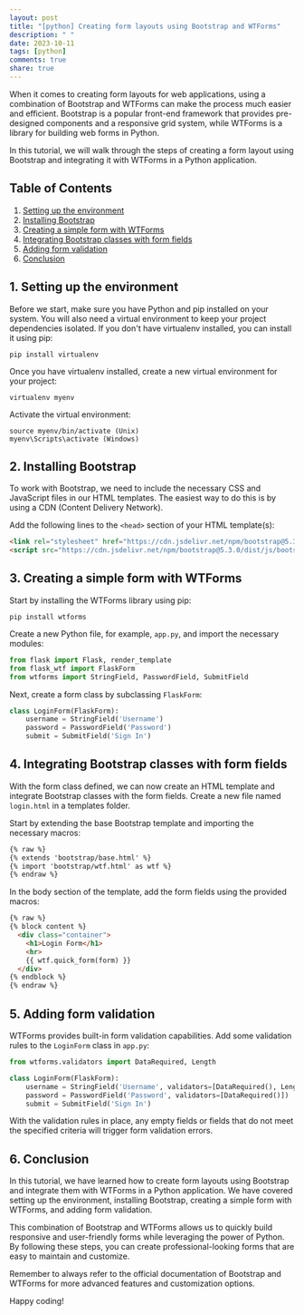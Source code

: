 ```yaml
---
layout: post
title: "[python] Creating form layouts using Bootstrap and WTForms"
description: " "
date: 2023-10-11
tags: [python]
comments: true
share: true
---
```


When it comes to creating form layouts for web applications, using a combination of Bootstrap and WTForms can make the process much easier and efficient. Bootstrap is a popular front-end framework that provides pre-designed components and a responsive grid system, while WTForms is a library for building web forms in Python.

In this tutorial, we will walk through the steps of creating a form layout using Bootstrap and integrating it with WTForms in a Python application.

## Table of Contents
1. [Setting up the environment](#setting-up-the-environment)
2. [Installing Bootstrap](#installing-bootstrap)
3. [Creating a simple form with WTForms](#creating-a-simple-form-with-wtforms)
4. [Integrating Bootstrap classes with form fields](#integrating-bootstrap-classes-with-form-fields)
5. [Adding form validation](#adding-form-validation)
6. [Conclusion](#conclusion)

## 1. Setting up the environment<a name="setting-up-the-environment"></a>

Before we start, make sure you have Python and pip installed on your system. You will also need a virtual environment to keep your project dependencies isolated. If you don't have virtualenv installed, you can install it using pip:

```
pip install virtualenv
```

Once you have virtualenv installed, create a new virtual environment for your project:

```
virtualenv myenv
```

Activate the virtual environment:

```
source myenv/bin/activate (Unix)
myenv\Scripts\activate (Windows)
```

## 2. Installing Bootstrap<a name="installing-bootstrap"></a>

To work with Bootstrap, we need to include the necessary CSS and JavaScript files in our HTML templates. The easiest way to do this is by using a CDN (Content Delivery Network).

Add the following lines to the `<head>` section of your HTML template(s):

```html
<link rel="stylesheet" href="https://cdn.jsdelivr.net/npm/bootstrap@5.3.0/dist/css/bootstrap.min.css">
<script src="https://cdn.jsdelivr.net/npm/bootstrap@5.3.0/dist/js/bootstrap.bundle.min.js"></script>
```

## 3. Creating a simple form with WTForms<a name="creating-a-simple-form-with-wtforms"></a>

Start by installing the WTForms library using pip:

```
pip install wtforms
```

Create a new Python file, for example, `app.py`, and import the necessary modules:

```python
from flask import Flask, render_template
from flask_wtf import FlaskForm
from wtforms import StringField, PasswordField, SubmitField
```

Next, create a form class by subclassing `FlaskForm`:

```python
class LoginForm(FlaskForm):
    username = StringField('Username')
    password = PasswordField('Password')
    submit = SubmitField('Sign In')
```

## 4. Integrating Bootstrap classes with form fields<a name="integrating-bootstrap-classes-with-form-fields"></a>

With the form class defined, we can now create an HTML template and integrate Bootstrap classes with the form fields. Create a new file named `login.html` in a templates folder.

Start by extending the base Bootstrap template and importing the necessary macros:

```html
{% raw %}
{% extends 'bootstrap/base.html' %}
{% import 'bootstrap/wtf.html' as wtf %}
{% endraw %}
```

In the body section of the template, add the form fields using the provided macros:

```html
{% raw %}
{% block content %}
  <div class="container">
    <h1>Login Form</h1>
    <hr>
    {{ wtf.quick_form(form) }}
  </div>
{% endblock %}
{% endraw %}
```

## 5. Adding form validation<a name="adding-form-validation"></a>

WTForms provides built-in form validation capabilities. Add some validation rules to the `LoginForm` class in `app.py`:

```python
from wtforms.validators import DataRequired, Length

class LoginForm(FlaskForm):
    username = StringField('Username', validators=[DataRequired(), Length(min=4, max=25)])
    password = PasswordField('Password', validators=[DataRequired()])
    submit = SubmitField('Sign In')
```

With the validation rules in place, any empty fields or fields that do not meet the specified criteria will trigger form validation errors.

## 6. Conclusion<a name="conclusion"></a>

In this tutorial, we have learned how to create form layouts using Bootstrap and integrate them with WTForms in a Python application. We have covered setting up the environment, installing Bootstrap, creating a simple form with WTForms, and adding form validation.

This combination of Bootstrap and WTForms allows us to quickly build responsive and user-friendly forms while leveraging the power of Python. By following these steps, you can create professional-looking forms that are easy to maintain and customize.

Remember to always refer to the official documentation of Bootstrap and WTForms for more advanced features and customization options.

Happy coding!